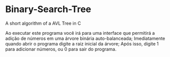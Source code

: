 # Binary-Search-Tree
A short algorithm of a AVL Tree in C

Ao executar este programa você irá para uma interface que permitirá a adição de números em uma árvore binária auto-balanceada;
Imediatamente quando abrir o programa digite a raiz inicial da árvore;
Após isso, digite 1 para adicionar números, ou 0 para sair do programa.
